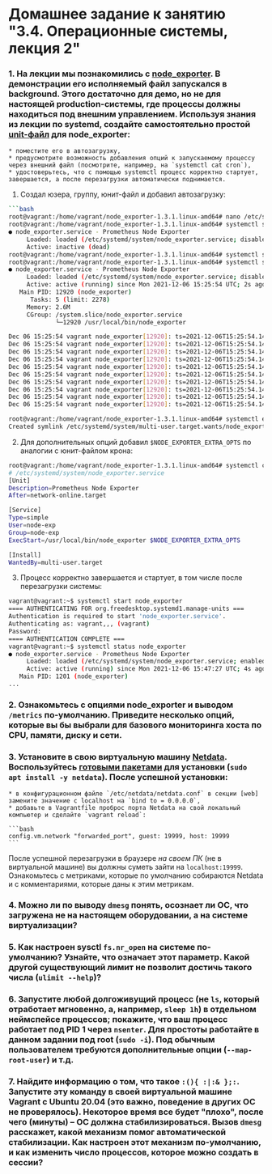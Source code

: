 # Домашнее задание к занятию "3.4. Операционные системы, лекция 2"

### 1. На лекции мы познакомились с [node_exporter](https://github.com/prometheus/node_exporter/releases). В демонстрации его исполняемый файл запускался в background. Этого достаточно для демо, но не для настоящей production-системы, где процессы должны находиться под внешним управлением. Используя знания из лекции по systemd, создайте самостоятельно простой [unit-файл](https://www.freedesktop.org/software/systemd/man/systemd.service.html) для node_exporter:

    * поместите его в автозагрузку,
    * предусмотрите возможность добавления опций к запускаемому процессу через внешний файл (посмотрите, например, на `systemctl cat cron`),
    * удостоверьтесь, что с помощью systemctl процесс корректно стартует, завершается, а после перезагрузки автоматически поднимается.

1. Создал юзера, группу, юнит-файл и добавил автозагрузку:
```bash
```bash
root@vagrant:/home/vagrant/node_exporter-1.3.1.linux-amd64# nano /etc/systemd/system/node_exporter.service
root@vagrant:/home/vagrant/node_exporter-1.3.1.linux-amd64# systemctl status node_exporter
● node_exporter.service - Prometheus Node Exporter
     Loaded: loaded (/etc/systemd/system/node_exporter.service; disabled; vendor preset: enabled)
     Active: inactive (dead)
root@vagrant:/home/vagrant/node_exporter-1.3.1.linux-amd64# systemctl start  node_exporter
root@vagrant:/home/vagrant/node_exporter-1.3.1.linux-amd64# systemctl status node_exporter
● node_exporter.service - Prometheus Node Exporter
     Loaded: loaded (/etc/systemd/system/node_exporter.service; disabled; vendor preset: enabled)
     Active: active (running) since Mon 2021-12-06 15:25:54 UTC; 2s ago
   Main PID: 12920 (node_exporter)
      Tasks: 5 (limit: 2278)
     Memory: 2.6M
     CGroup: /system.slice/node_exporter.service
             └─12920 /usr/local/bin/node_exporter

Dec 06 15:25:54 vagrant node_exporter[12920]: ts=2021-12-06T15:25:54.145Z caller=node_exporter.go:115 level=info collector=thermal_zone
Dec 06 15:25:54 vagrant node_exporter[12920]: ts=2021-12-06T15:25:54.145Z caller=node_exporter.go:115 level=info collector=time
Dec 06 15:25:54 vagrant node_exporter[12920]: ts=2021-12-06T15:25:54.145Z caller=node_exporter.go:115 level=info collector=timex
Dec 06 15:25:54 vagrant node_exporter[12920]: ts=2021-12-06T15:25:54.145Z caller=node_exporter.go:115 level=info collector=udp_queues
Dec 06 15:25:54 vagrant node_exporter[12920]: ts=2021-12-06T15:25:54.145Z caller=node_exporter.go:115 level=info collector=uname
Dec 06 15:25:54 vagrant node_exporter[12920]: ts=2021-12-06T15:25:54.145Z caller=node_exporter.go:115 level=info collector=vmstat
Dec 06 15:25:54 vagrant node_exporter[12920]: ts=2021-12-06T15:25:54.145Z caller=node_exporter.go:115 level=info collector=xfs
Dec 06 15:25:54 vagrant node_exporter[12920]: ts=2021-12-06T15:25:54.145Z caller=node_exporter.go:115 level=info collector=zfs
Dec 06 15:25:54 vagrant node_exporter[12920]: ts=2021-12-06T15:25:54.146Z caller=node_exporter.go:199 level=info msg="Listening on" address=:9100
Dec 06 15:25:54 vagrant node_exporter[12920]: ts=2021-12-06T15:25:54.146Z caller=tls_config.go:195 level=info msg="TLS is disabled." http2=false

root@vagrant:/home/vagrant/node_exporter-1.3.1.linux-amd64# systemctl enable  node_exporter
Created symlink /etc/systemd/system/multi-user.target.wants/node_exporter.service → /etc/systemd/system/node_exporter.service.
```

2. Для дополнительных опций добавил `$NODE_EXPORTER_EXTRA_OPTS` по аналогии с юнит-файлом крона:
```bash
root@vagrant:/home/vagrant/node_exporter-1.3.1.linux-amd64# systemctl cat node_exporter
# /etc/systemd/system/node_exporter.service
[Unit]
Description=Prometheus Node Exporter
After=network-online.target

[Service]
Type=simple
User=node-exp
Group=node-exp
ExecStart=/usr/local/bin/node_exporter $NODE_EXPORTER_EXTRA_OPTS

[Install]
WantedBy=multi-user.target
```
3. Процесс корректно завершается и стартует, в том числе после перезагрузки системы:
```bash
vagrant@vagrant:~$ systemctl start node_exporter
==== AUTHENTICATING FOR org.freedesktop.systemd1.manage-units ===
Authentication is required to start 'node_exporter.service'.
Authenticating as: vagrant,,, (vagrant)
Password:
==== AUTHENTICATION COMPLETE ===
vagrant@vagrant:~$ systemctl status node_exporter
● node_exporter.service - Prometheus Node Exporter
     Loaded: loaded (/etc/systemd/system/node_exporter.service; enabled; vendor preset: enabled)
     Active: active (running) since Mon 2021-12-06 15:47:27 UTC; 4s ago
   Main PID: 1201 (node_exporter)
...
```


### 2. Ознакомьтесь с опциями node_exporter и выводом `/metrics` по-умолчанию. Приведите несколько опций, которые вы бы выбрали для базового мониторинга хоста по CPU, памяти, диску и сети.

### 3. Установите в свою виртуальную машину [Netdata](https://github.com/netdata/netdata). Воспользуйтесь [готовыми пакетами](https://packagecloud.io/netdata/netdata/install) для установки (`sudo apt install -y netdata`). После успешной установки:
    * в конфигурационном файле `/etc/netdata/netdata.conf` в секции [web] замените значение с localhost на `bind to = 0.0.0.0`,
    * добавьте в Vagrantfile проброс порта Netdata на свой локальный компьютер и сделайте `vagrant reload`:

    ```bash
    config.vm.network "forwarded_port", guest: 19999, host: 19999
    ```

   После успешной перезагрузки в браузере *на своем ПК* (не в виртуальной машине) вы должны суметь зайти на `localhost:19999`. Ознакомьтесь с метриками, которые по умолчанию собираются Netdata и с комментариями, которые даны к этим метрикам.

### 4. Можно ли по выводу `dmesg` понять, осознает ли ОС, что загружена не на настоящем оборудовании, а на системе виртуализации?

### 5. Как настроен sysctl `fs.nr_open` на системе по-умолчанию? Узнайте, что означает этот параметр. Какой другой существующий лимит не позволит достичь такого числа (`ulimit --help`)?

### 6. Запустите любой долгоживущий процесс (не `ls`, который отработает мгновенно, а, например, `sleep 1h`) в отдельном неймспейсе процессов; покажите, что ваш процесс работает под PID 1 через `nsenter`. Для простоты работайте в данном задании под root (`sudo -i`). Под обычным пользователем требуются дополнительные опции (`--map-root-user`) и т.д.

### 7. Найдите информацию о том, что такое `:(){ :|:& };:`. Запустите эту команду в своей виртуальной машине Vagrant с Ubuntu 20.04 (**это важно, поведение в других ОС не проверялось**). Некоторое время все будет "плохо", после чего (минуты) – ОС должна стабилизироваться. Вызов `dmesg` расскажет, какой механизм помог автоматической стабилизации. Как настроен этот механизм по-умолчанию, и как изменить число процессов, которое можно создать в сессии?
